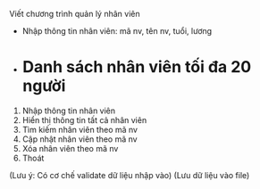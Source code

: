 Viết chương trình quản lý nhân viên

- Nhập thông tin nhân viên: mã nv, tên nv, tuổi, lương
- Danh sách nhân viên tối đa 20 người
  ===============================

1. Nhập thông tin nhân viên
2. Hiển thị thông tin tất cả nhân viên
3. Tìm kiếm nhân viên theo mã nv
4. Cập nhật nhân viên theo mã nv
5. Xóa nhân viên theo mã nv
6. Thoát

(Lưu ý: Có cơ chế validate dữ liệu nhập vào)
(Lưu dữ liệu vào file)